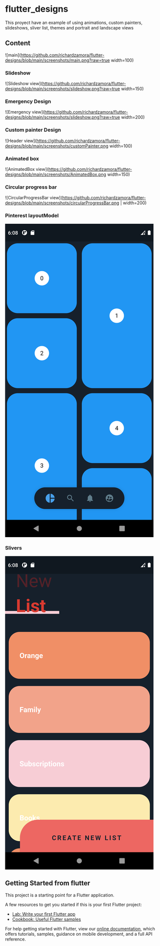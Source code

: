 # flutter_designs

This proyect have an example of using animations, custom painters, slideshows, sliver list, themes and portrait and landscape views

## Content

![main](https://github.com/richardzamora/flutter-designs/blob/main/screenshots/main.png?raw=true width=100)

### Slideshow


![Slideshow view](https://github.com/richardzamora/flutter-designs/blob/main/screenshots/slideshow.png?raw=true width=150)

### Emergency Design

![Emergency view](https://github.com/richardzamora/flutter-designs/blob/main/screenshots/slideshow.png?raw=true width=200)

### Custom painter Design

![Header view](https://github.com/richardzamora/flutter-designs/blob/main/screenshots/customPainter.png width=100)

### Animated box

![AnimatedBox view](https://github.com/richardzamora/flutter-designs/blob/main/screenshots/AnimatedBox.png width=150)

### Circular progress bar

![CircularProgressBar view](https://github.com/richardzamora/flutter-designs/blob/main/screenshots/circularProgressBar.png | width=200)

### Pinterest layoutModel

![PinterestLayout view](https://github.com/richardzamora/flutter-designs/blob/main/screenshots/pinterestLayout.png?raw=true)

### Slivers

![Slivers view](https://github.com/richardzamora/flutter-designs/blob/main/screenshots/slivers.png?raw=true)


## Getting Started from flutter

This project is a starting point for a Flutter application.

A few resources to get you started if this is your first Flutter project:

- [Lab: Write your first Flutter app](https://flutter.dev/docs/get-started/codelab)
- [Cookbook: Useful Flutter samples](https://flutter.dev/docs/cookbook)

For help getting started with Flutter, view our
[online documentation](https://flutter.dev/docs), which offers tutorials,
samples, guidance on mobile development, and a full API reference.
